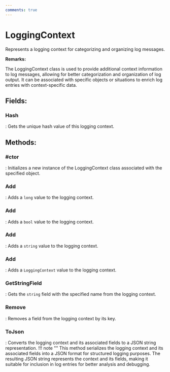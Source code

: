 ```yaml
---
comments: true
---
```

# LoggingContext

Represents a logging context for categorizing and organizing log messages. 

**Remarks:**

The LoggingContext class is used to provide additional context information to log messages, allowing for better categorization and organization of log output. It can be associated with specific objects or situations to enrich log entries with context-specific data. 

## **Fields**:
### **Hash**
: Gets the unique hash value of this logging context. 
## **Methods**:

### **#ctor**
: Initializes a new instance of the LoggingContext class associated with the specified object. 

### **Add**
: Adds a `long` value to the logging context. 

### **Add**
: Adds a `bool` value to the logging context. 

### **Add**
: Adds a `string` value to the logging context. 

### **Add**
: Adds a `LoggingContext` value to the logging context. 

### **GetStringField**
: Gets the `string` field with the specified name from the logging context. 

### **Remove**
: Removes a field from the logging context by its key. 

### **ToJson**
: Converts the logging context and its associated fields to a JSON string representation. 
	!!! note ""
		This method serializes the logging context and its associated fields into a JSON format for structured logging purposes. The resulting JSON string represents the context and its fields, making it suitable for inclusion in log entries for better analysis and debugging. 
